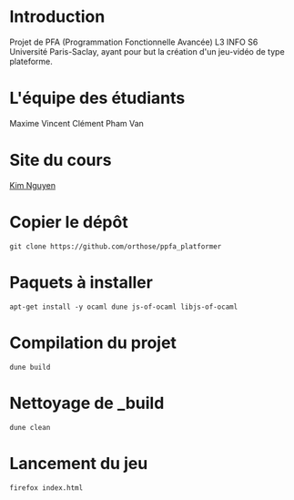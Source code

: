 # Introduction
Projet de PFA (Programmation Fonctionnelle Avancée) L3 INFO S6 Université Paris-Saclay, ayant pour but la création d'un jeu-vidéo de type plateforme.

# L'équipe des étudiants
Maxime Vincent
Clément Pham Van

# Site du cours
[Kim Nguyen](https://www.lri.fr/~kn/ppfa_en.html)

# Copier le dépôt
`git clone https://github.com/orthose/ppfa_platformer`

# Paquets à installer
`apt-get install -y ocaml dune js-of-ocaml libjs-of-ocaml`

# Compilation du projet
`dune build`

# Nettoyage de _build
`dune clean`

# Lancement du jeu
`firefox index.html`
